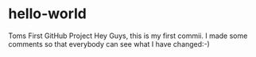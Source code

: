 # hello-world
Toms First GitHub Project
Hey Guys, this is my first commii. I made some comments so that everybody can see what I have changed:-)

